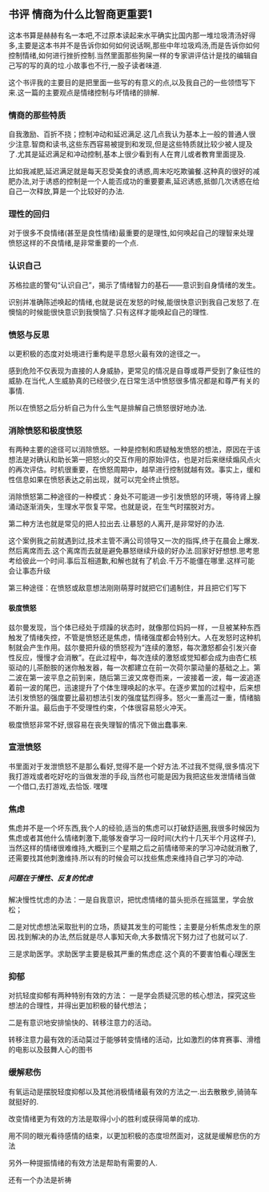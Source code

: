 ## 书评 情商为什么比智商更重要1

这本书算是赫赫有名一本吧,不过原本读起来水平确实比国内那一堆垃圾清汤好得多,主要是这本书并不是告诉你如何如何说话啊,那些中年垃圾鸡汤,而是告诉你如何控制情绪,如何进行挫折控制.当然里面那些狗屎一样的专家讲评估计是找的编辑自己写的写的真的垃.小故事也不行,一股子读者味道.

这个书评我的主要目的是把里面一些写的有意义的点,以及我自己的一些领悟写下来.这一篇的主要观点是情绪控制与坏情绪的排解.

### 情商的那些特质

自我激励、百折不挠；控制冲动和延迟满足.这几点我认为基本上一般的普通人很少注意.智商和读书,这些东西容易被提到和发现,但是这些特质就比较少被人提及了.尤其是延迟满足和冲动控制,基本上很少看到有人在育儿或者教育里面提及.

比如我减肥,延迟满足就是每天忍受美食的诱惑,周末吃吃欺骗餐.这种真的很好的减肥办法,对于诱惑的控制是一个人能否成功的重要要素,延迟诱惑,抵御几次诱惑在给自己一次释放,算是一个比较好的办法.

### 理性的回归

对于很多不良情绪(甚至是良性情绪)最重要的是理性,如何唤起自己的理智来处理愤怒这样的不良情绪,是非常重要的一个点.

### 认识自己

苏格拉底的警句“认识自己”，揭示了情绪智力的基石——意识到自身情绪的发生。

识别并准确陈述唤起的情绪,也就是说在发怒的时候,能很快意识到我自己发怒了.在懊恼的时候能很快意识到我懊恼了.只有这样才能唤起自己的理性.

### 愤怒与反思

以更积极的态度对处境进行重构是平息怒火最有效的途径之一。

感到危险不仅表现为直接的人身威胁，更常见的情况是自尊或尊严受到了象征性的威胁.在当代,人生威胁真的已经很少,在日常生活中愤怒很多情况都是和尊严有关的事情.

所以在愤怒之后分析自己为什么生气是排解自己愤怒很好地办法.

### 消除愤怒和极度愤怒


有两种主要的途径可以消除愤怒。一种是控制和质疑触发愤怒的想法，原因在于该想法是对确认和助长第一把怒火的交互作用的原始评估，也是对后来继续煽风点火的再次评估。时机很重要，在愤怒周期中，越早进行控制就越有效。事实上，缓和性信息如果在愤怒表达之前出现，就可以完全终止愤怒。

消除愤怒第二种途径的一种模式：身处不可能进一步引发愤怒的环境，等待肾上腺涌动逐渐消失，生理水平恢复平常。也就是说，在生气时摆脱对方。

第二种方法也就是常见的把人拉出去.让暴怒的人离开,是非常好的办法.

这个案例我之前就遇到过,技术主管不满公司领导又一次的指挥,终于在晨会上爆发.然后离席而去.这个离席而去就是避免暴怒继续升级的好办法.回家好好想想.思考思考给彼此一个时间.事后互相道歉,和解也就有了机会.千万不能僵在哪里.这样可能会让事态升级

第三种途径：在愤怒或敌意想法刚刚萌芽时就把它们遏制住，并且把它们写下

#### 极度愤怒

兹尔曼发现，当个体已经处于烦躁的状态时，就像那位妈妈一样，一旦被某种东西触发了情绪失控，不管是愤怒还是焦虑，情绪强度都会特别大。人在发怒时这种机制就会产生作用。兹尔曼把升级的愤怒视为“连续的激怒，每次激怒都会引发兴奋性反应，慢慢才会消散”。在此过程中，每次连续的激怒或觉知都会成为由杏仁核驱动的儿茶酚胺的迷你触发器，每一次都建立在前一次荷尔蒙动量的基础之上。第二波在第一波平息之前到来，随后第三波又席卷而来，一波接着一波，每一波追逐着前一波的尾巴，迅速提升了个体生理唤起的水平。在逐步累加的过程中，后来想法引发愤怒的强度要比最初想法引发的强度猛烈得多。怒火一重高过一重，情绪脑不断升温。最后由于不受理性约束，个体很容易怒火冲天。

极度愤怒非常不好,很容易在丧失理智的情况下做出蠢事来.

### 宣泄愤怒

书里面对于发泄愤怒不是那么看好,觉得不是一个好方法.不过我不觉得,很多情况下我打游戏或者吃好吃的当做发泄的手段,当然也可能是因为我把这些发泄情绪当做一个借口,去打游戏,去恰饭.
嘿嘿


### 焦虑
焦虑并不是一个坏东西,我个人的经验,适当的焦虑可以打破舒适圈,我很多时候因为焦虑或者其他什么情绪刺激下,能够发奋学习一段时间(大约十几天半个月这样子),当然这样的情绪很难维持,大概到三个星期之后之前情绪带来的学习冲动就消散了,还需要找其他刺激维持.所以有的时候会可以找些焦虑来维持自己学习的冲动.

##### 问题在于慢性、反复的忧虑

解决慢性忧虑的办法：一是自我意识，把忧虑情绪的苗头扼杀在摇篮里，学会放松；

二是对忧虑想法采取批判的立场，质疑其发生的可能性；主要是分析焦虑发生的原因.找到解决的办法,然后就是尽人事知天命,大多数情况下努力过了也就可以了.

三是求助医学。求助医学主要是极其严重的焦虑症.这个真的不要害怕看心理医生


### 抑郁

对抗轻度抑郁有两种特别有效的方法：
一是学会质疑沉思的核心想法，探究这些想法的合理性，并得出更加积极的替代想法；

二是有意识地安排愉快的、转移注意力的活动。

转移注意力最有效的活动莫过于能够转变情绪的活动，比如激烈的体育赛事、滑稽的电影以及鼓舞人心的图书



### 缓解悲伤
有氧运动是摆脱轻度抑郁以及其他消极情绪最有效的方法之一.出去散散步,骑骑车就挺好的.

改变情绪更为有效的方法是取得小小的胜利或获得简单的成功.

用不同的眼光看待感情的结束，以更加积极的态度坦然面对，这就是缓解悲伤的方法

另外一种提振情绪的有效方法是帮助有需要的人.

还有一个办法是祈祷


